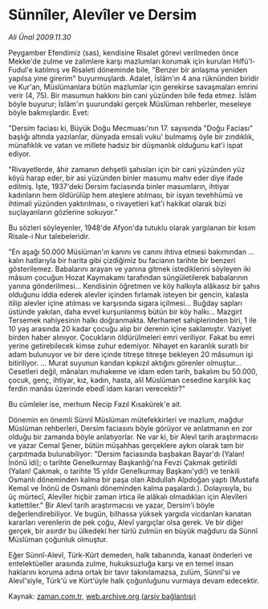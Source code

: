 # Sünnîler, Alevîler ve Dersim

*Ali Ünal 2009.11.30*

<tr><td class="metin" colspan="2" style="padding-top: 20px; padding-left: 5px; ">Peygamber Efendimiz (sas), kendisine Risalet görevi verilmeden önce Mekke'de zulme ve zalimlere karşı mazlumları korumak için kurulan Hılfü'l-Fudul'e katılmış ve Risaleti döneminde bile, "Benzer bir anlaşma yeniden yapılsa yine girerim" buyurmuşlardı. Adalet, İslâm'ın 4 ana rüknünden biridir ve Kur'an, Müslümanlara bütün mazlumlar için gerekirse savaşmaları emrini verir (4, 75). Bir masumun hakkını bin cani yüzünden bile feda etmez. İslâm böyle buyurur; İslâm'ın şuurundaki gerçek Müslüman rehberler, meseleye böyle bakmışlardır. Evet:</td></tr><tr><td class="metin" colspan="2" style="padding-top: 20px; padding-left: 5px; "><p>"Dersim faciası ki, Büyük Doğu Mecmuası'nın 17. sayısında "Doğu Faciası" başlığı altında yazılanlar, dünyada emsali vuku' bulmamış öyle bir zındıklık, münafıklık ve vatan ve millete hadsiz bir düşmanlık olduğunu kat'i ispat ediyor.
<p>"Rivayetlerde, âhir zamanın dehşetli şahısları için bir cani yüzünden yüz köyü harap eder, bir asi yüzünden binler masumu mahv eder diye ifade edilmiş. İşte, 1937'deki Dersim faciasında binler masumların, ihtiyar kadınların hem öldürülüp hem ateşlere atılması, bir isyan tevehhümü ve ihtimali yüzünden yaktırılması, o rivayetleri kat'i hakikat olarak bizi suçlayanların gözlerine sokuyor."
<p>Bu sözleri söyleyenler, 1948'de Afyon'da tutuklu olarak yargılanan bir kısım Risale-i Nur talebeleridir.
<p>"En aşağı 50.000 Müslüman'ın kanını ve canını ihtiva etmesi bakımından ... kalın hatlarıyla bir harita gibi çizdiğimiz bu facianın tarihte bir benzeri gösterilemez. Babalarını arayan ve yanına gitmek istediklerini söyleyen iki mâsum çocuğun Hozat Kaymakamı tarafından süngületilerek babalarının yanına gönderilmesi... Kendisinin öğretmen ve köy halkıyla alâkasız bir şahıs olduğunu iddia ederek alevler içinden fırlamak isteyen bir gencin, kalasla itilip alevler içine atılması ve karşısında sigara içilmesi... Buğday sapları üstünde yakılan, daha evvel kurşunlanmış bütün bir köy halkı... Mazgirt Tersemek nahiyesinin halkı doğranmakta. Merhamet sahiplerinden biri, 1 ile 10 yaş arasında 20 kadar çocuğu alıp bir derenin içine saklamıştır. Vaziyet birden haber alınıyor. Çocukların öldürülmeleri emri veriliyor. Fakat bu emri yerine getirebilecek kimse zuhur edemiyor. Nihayet en karanlık suratlı bir adam bulunuyor ve bir dere içinde titreşe titreşe bekleyen 20 mâsumun işi bitiriliyor. ... Murat suyunun kandan kıpkızıl aktığını görenler olmuştur... Cesetleri değil, mânaları muhakeme ve idam eden tarih, bakalım bu 50.000, çocuk, genç, ihtiyar, kız, kadın, hasta, alil Müslüman cesedine karşılık kaç ferdin manâsı üzerinde ebedî idam kararı verecektir?"
<p>Bu cümleler ise, merhum Necip Fazıl Kısakürek'e ait.
<p>Dönemin en önemli Sünnî Müslüman mütefekkirleri ve mazlum, mağdur Müslüman rehberleri, Dersim faciasını böyle görüyor ve anlatmanın en zor olduğu bir zamanda böyle anlatıyorlar. Ne var ki, bir Alevî tarih araştırmacısı ve yazar Cemal Şener, bütün müşahhas gerçeklere aykırı olarak tam bir çarpıtmada bulunabiliyor: "Dersim faciasında başbakan Bayar'dı (Yalan! İnönü idi); o tarihte Genelkurmay Başkanlığı'na Fevzi Çakmak getirildi (Yalan! Çakmak, o tarihte 15 yıldır Genelkurmay Başkanı'ydı!) ve tenkili Osmanlı döneminden kalma bir paşa olan Abdullah Alpdoğan yaptı (Mustafa Kemal ve İnönü de Osmanlı döneminden kalma paşalardı.). Dolayısıyla, bu üç mürtecî, Alevîler hiçbir zaman irtica ile alâkalı olmadıkları için Alevîleri katlettiler." Bir Alevî tarih araştırmacısı ve yazar, Dersim'i böyle değerlendirebiliyor. Ve bugün, bilhassa yüksek yargıda vicdanları kanatan kararları verenlerin de pek çoğu, Alevî yargıçlar olsa gerek. Ve bir diğer gerçek, bir asırdır bu ülkedeki her türlü zulmün en büyük mağduru da Sünnî Müslüman çoğunluk olmuştur.
<p>Eğer Sünnî-Alevî, Türk-Kürt demeden, halk tabanında, kanaat önderleri ve entelektüeller arasında zulme, hukuksuzluğa karşı ve en temel insan haklarını koruma adına ortak bir tavır takınılamazsa, zulüm, Sünnî'si ve Alevî'siyle, Türk'ü ve Kürt'üyle halk çoğunluğunu vurmaya devam edecektir. <br/></p></p></p></p></p></p></p></td></tr>

Kaynak: [zaman.com.tr](http://zaman.com.tr/yazar.do?yazino=921451), [web.archive.org (arşiv bağlantısı)](http://web.archive.org/web/20100109095648/http://www.zaman.com.tr:80/yazar.do?yazino=921451)
